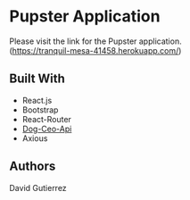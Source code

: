 # Pupster Application
Please visit the link for the Pupster application.<br>
(https://tranquil-mesa-41458.herokuapp.com/)

## Built With
* React.js
* Bootstrap
* React-Router
* [Dog-Ceo-Api](https://dog.ceo/dog-api/)
* Axious

## Authors
David Gutierrez

